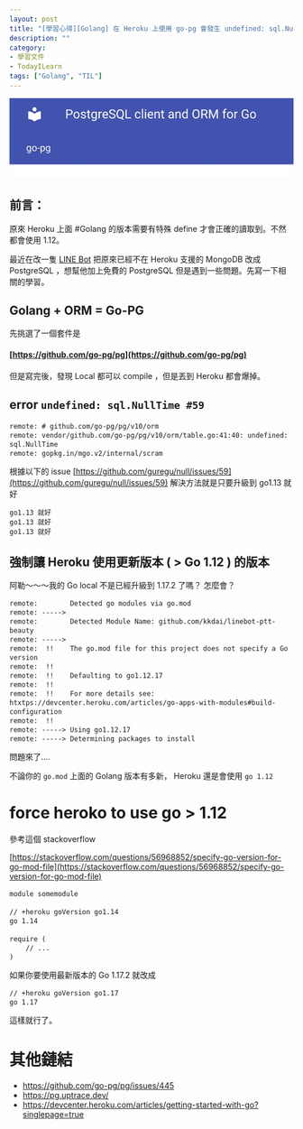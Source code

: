 ```yaml
---
layout: post
title: "[學習心得][Golang] 在 Heroku 上使用 go-pg 會發生 undefined: sql.NullTime 錯誤的解決方式"
description: ""
category: 
- 學習文件
- TodayILearn
tags: ["Golang", "TIL"]
---
```


![image-20211107005949431](../images/2021/image-20211107005949431.png)



## 前言：

原來 Heroku 上面 #Golang  的版本需要有特殊 define 才會正確的讀取到。不然都會使用 1.12。

最近在改一隻 [LINE Bot](http://www.evanlin.com/go-ptt-bot/) 把原來已經不在 Heroku 支援的 MongoDB 改成 PostgreSQL ，想幫他加上免費的 PostgreSQL 但是遇到一些問題。先寫一下相關的學習。



## Golang + ORM = Go-PG

先挑選了一個套件是 

#### [https://github.com/go-pg/pg](https://github.com/go-pg/pg)

但是寫完後，發現 Local 都可以 compile ，但是丟到 Heroku 都會爆掉。



## error `undefined: sql.NullTime #59`

```
remote: # github.com/go-pg/pg/v10/orm
remote: vendor/github.com/go-pg/pg/v10/orm/table.go:41:40: undefined: sql.NullTime
remote: gopkg.in/mgo.v2/internal/scram
```

根據以下的 issue  [https://github.com/guregu/null/issues/59](https://github.com/guregu/null/issues/59) 解決方法就是只要升級到 go1.13 就好

```
go1.13 就好
go1.13 就好
go1.13 就好
```



## 強制讓 Heroku 使用更新版本 ( > Go 1.12 ) 的版本

阿勒～～～我的 Go local 不是已經升級到 1.17.2 了嗎？ 怎麼會？

```
remote:        Detected go modules via go.mod
remote: -----> 
remote:        Detected Module Name: github.com/kkdai/linebot-ptt-beauty
remote: -----> 
remote:  !!    The go.mod file for this project does not specify a Go version
remote:  !!    
remote:  !!    Defaulting to go1.12.17
remote:  !!    
remote:  !!    For more details see: htxtps://devcenter.heroku.com/articles/go-apps-with-modules#build-configuration
remote:  !!    
remote: -----> Using go1.12.17
remote: -----> Determining packages to install
```

問題來了.... 

不論你的 `go.mod` 上面的 Golang 版本有多新， Heroku 還是會使用 `go 1.12`

# force heroko to use go > 1.12

參考這個 stackoverflow 

[https://stackoverflow.com/questions/56968852/specify-go-version-for-go-mod-file](https://stackoverflow.com/questions/56968852/specify-go-version-for-go-mod-file)

```
module somemodule

// +heroku goVersion go1.14
go 1.14

require (
    // ...
)
```



如果你要使用最新版本的 Go 1.17.2 就改成

```
// +heroku goVersion go1.17
go 1.17
```

這樣就行了。

# 其他鏈結

- https://github.com/go-pg/pg/issues/445
- https://pg.uptrace.dev/
- https://devcenter.heroku.com/articles/getting-started-with-go?singlepage=true
